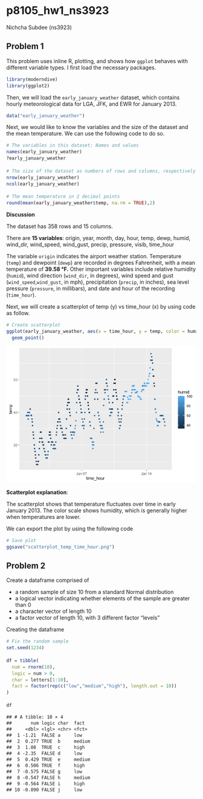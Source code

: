 p8105_hw1_ns3923
================
Nichcha Subdee (ns3923)

## Problem 1

This problem uses inline R, plotting, and shows how `ggplot` behaves
with different variable types. I first load the necessary packages.

``` r
library(moderndive)
library(ggplot2)
```

Then, we will load the `early_january_weather` dataset, which contains
hourly meteorological data for LGA, JFK, and EWR for January 2013.

``` r
data("early_january_weather")
```

Next, we would like to know the variables and the size of the dataset
and the mean temperature. We can use the following code to do so.

``` r
# The variables in this dataset: Names and values
names(early_january_weather)
?early_january_weather

# The size of the dataset as numbers of rows and columns, respectively
nrow(early_january_weather)
ncol(early_january_weather)

# The mean temperature in 2 decimal points
round(mean(early_january_weather$temp, na.rm = TRUE),2)
```

**Discussion**

The dataset has 358 rows and 15 columns.

There are **15 variables**: origin, year, month, day, hour, temp, dewp,
humid, wind_dir, wind_speed, wind_gust, precip, pressure, visib,
time_hour

The variable `origin` indicates the airport weather station. Temperature
(`temp`) and dewpoint (`dewp`) are recorded in degrees Fahrenheit, with
a mean temperature of **39.58 °F.** Other important variables include
relative humidity (`humid`), wind direction (`wind_dir`, in degrees),
wind speed and gust (`wind_speed`,`wind_gust`, in mph), precipitation
(`precip`, in inches), sea level pressure (`pressure`, in millibars),
and date and hour of the recording (`time_hour`).

Next, we will create a scatterplot of temp (y) vs time_hour (x) by using
code as follow.

``` r
# Create scatterplot
ggplot(early_january_weather, aes(x = time_hour, y = temp, color = humid)) +
  geom_point()
```

![](p8105_hw1_ns3923_files/figure-gfm/unnamed-chunk-4-1.png)<!-- -->

**Scatterplot explanation**:

The scatterplot shows that temperature fluctuates over time in early
January 2013. The color scale shows humidity, which is generally higher
when temperatures are lower.

We can export the plot by using the following code

``` r
# Save plot
ggsave("scatterplot_temp_time_hour.png")
```

## Problem 2

Create a dataframe comprised of

- a random sample of size 10 from a standard Normal distribution
- a logical vector indicating whether elements of the sample are greater
  than 0
- a character vector of length 10
- a factor vector of length 10, with 3 different factor “levels”

Creating the dataframe

``` r
# Fix the random sample
set.seed(1234)

df = tibble(
  num = rnorm(10),
  logic = num > 0,
  char = letters[1:10],
  fact = factor(rep(c("low","medium","high"), length.out = 10))
)

df
```

    ## # A tibble: 10 × 4
    ##       num logic char  fact  
    ##     <dbl> <lgl> <chr> <fct> 
    ##  1 -1.21  FALSE a     low   
    ##  2  0.277 TRUE  b     medium
    ##  3  1.08  TRUE  c     high  
    ##  4 -2.35  FALSE d     low   
    ##  5  0.429 TRUE  e     medium
    ##  6  0.506 TRUE  f     high  
    ##  7 -0.575 FALSE g     low   
    ##  8 -0.547 FALSE h     medium
    ##  9 -0.564 FALSE i     high  
    ## 10 -0.890 FALSE j     low
